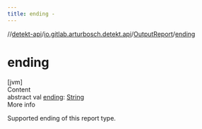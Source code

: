 ```yaml
---
title: ending -
---
```

//[detekt-api](../../index.md)/[io.gitlab.arturbosch.detekt.api](../index.md)/[OutputReport](index.md)/[ending](ending.md)



# ending  
[jvm]  
Content  
abstract val [ending](ending.md): [String](https://kotlinlang.org/api/latest/jvm/stdlib/kotlin/-string/index.html)  
More info  


Supported ending of this report type.

  



